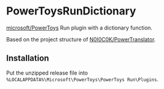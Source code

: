 # PowerToysRunDictionary

[microsoft/PowerToys](https://github.com/microsoft/PowerToys) Run plugin with a dictionary function.

Based on the project structure of [N0I0C0K/PowerTranslator](https://github.com/N0I0C0K/PowerTranslator).

## Installation

Put the unzipped release file into `%LOCALAPPDATA%\Microsoft\PowerToys\PowerToys Run\Plugins`.
